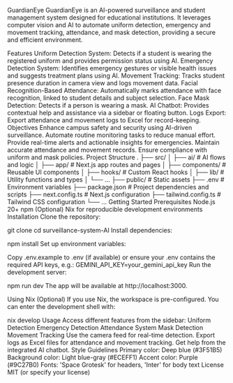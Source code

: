 GuardianEye
GuardianEye is an AI-powered surveillance and student management system designed for educational institutions. It leverages computer vision and AI to automate uniform detection, emergency and movement tracking, attendance, and mask detection, providing a secure and efficient environment.

Features
Uniform Detection System: Detects if a student is wearing the registered uniform and provides permission status using AI.
Emergency Detection System: Identifies emergency gestures or visible health issues and suggests treatment plans using AI.
Movement Tracking: Tracks student presence duration in camera view and logs movement data.
Facial Recognition-Based Attendance: Automatically marks attendance with face recognition, linked to student details and subject selection.
Face Mask Detection: Detects if a person is wearing a mask.
AI Chatbot: Provides contextual help and assistance via a sidebar or floating button.
Logs Export: Export attendance and movement logs to Excel for record-keeping.
Objectives
Enhance campus safety and security using AI-driven surveillance.
Automate routine monitoring tasks to reduce manual effort.
Provide real-time alerts and actionable insights for emergencies.
Maintain accurate attendance and movement records.
Ensure compliance with uniform and mask policies.
Project Structure
.
├── src/
│   ├── ai/                # AI flows and logic
│   ├── app/               # Next.js app routes and pages
│   ├── components/        # Reusable UI components
│   ├── hooks/             # Custom React hooks
│   ├── lib/               # Utility functions and types
│   └── ...
├── public/                # Static assets
├── .env                   # Environment variables
├── package.json           # Project dependencies and scripts
├── next.config.ts         # Next.js configuration
├── tailwind.config.ts     # Tailwind CSS configuration
└── ...
Getting Started
Prerequisites
Node.js 20+
npm
(Optional) Nix for reproducible development environments
Installation
Clone the repository:

git clone <your-repo-url>
cd surveillance-system-AI
Install dependencies:

npm install
Set up environment variables:

Copy .env.example to .env (if available) or ensure your .env contains the required API keys, e.g.:
GEMINI_API_KEY=your_gemini_api_key
Run the development server:

npm run dev
The app will be available at http://localhost:3000.

Using Nix (Optional)
If you use Nix, the workspace is pre-configured. You can enter the development shell with:

nix develop
Usage
Access different features from the sidebar:
Uniform Detection
Emergency Detection
Attendance System
Mask Detection
Movement Tracking
Use the camera feed for real-time detection.
Export logs as Excel files for attendance and movement tracking.
Get help from the integrated AI chatbot.
Style Guidelines
Primary color: Deep blue (#3F51B5)
Background color: Light blue-gray (#ECEFF1)
Accent color: Purple (#9C27B0)
Fonts: 'Space Grotesk' for headers, 'Inter' for body text
License
MIT (or specify your license)
